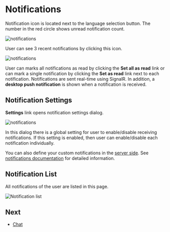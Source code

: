 # Notifications

Notification icon is located next to the language selection button. The number in the red circle shows unread notification count.

<img src="D:/Github/documents/docs/en/images/notifications-icon-1.png" alt="notifications" class="img-thumbnail" />

User can see 3 recent notifications by clicking this icon.

<img src="D:/Github/documents/docs/en/images/recent-notifications-1.png" alt="notifications" class="img-thumbnail" />

User can marks all notifications as read by clicking the **Set all as read** link or can mark a single notification by clicking the **Set as read** link next to each notification. Notifications are sent real-time using SignalR. In addition, a **desktop push notification** is shown when a notification is received.

## Notification Settings

**Settings** link opens notification settings dialog.

<img src="D:/Github/documents/docs/en/images/notification-settings-2.png" alt="notifications" class="img-thumbnail" />

In this dialog there is a global setting for user to enable/disable receiving notifications. If this setting is enabled, then user can enable/disable each notification individually.

You can also define your custom notifications in the [server side](Features-Mvc-Core-Notifications). See [notifications documentation](https://aspnetboilerplate.com/Pages/Documents/Notification-System) for detailed information.

## Notification List

All notifications of the user are listed in this page.

<img src="D:/Github/documents/docs/en/images/notifications-list-core-4.png" alt="Notification list" class="img-thumbnail" />

## Next

- [Chat](Features-Angular-Chat)